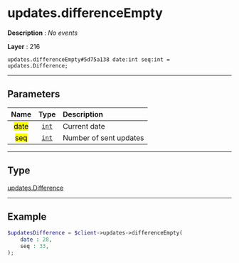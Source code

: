 # updates.differenceEmpty

**Description** : *No events*

**Layer** : 216

```tl
updates.differenceEmpty#5d75a138 date:int seq:int = updates.Difference;
```

---

## Parameters

| Name | Type | Description |
| :---: | :---: | :--- |
| <mark>date</mark> | [`int`](type/int) | Current date |
| <mark>seq</mark> | [`int`](type/int) | Number of sent updates |

---

## Type

[updates.Difference](type/updates.Difference)

---

## Example

```php
$updatesDifference = $client->updates->differenceEmpty(
	date : 28,
	seq : 33,
);
```